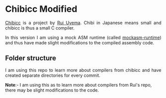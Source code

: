 # Chibicc Modified

<p align="justify"><a href="https://github.com/rui314/chibicc">Chibicc</a> is a project by <a href="https://github.com/rui314/">Rui Uyema</a>. Chibi in Japanese means small and chibicc is thus a small C compiler.</p>

<p align="justify">In this version I am using a mock ASM runtime (called <a href="https://github.com/frankhart2018/mockasm-runtime">mockasm-runtime</a>) and thus have made slight modifications to the compiled assembly code.</p>

## Folder structure

<p align="justify">I am using this repo to learn more about compilers from chibicc and have created separate directories for every commit.</p> 

**Note**:- I am using this as to learn more about compilers from Rui's repo, there may be slight modifications to the code.